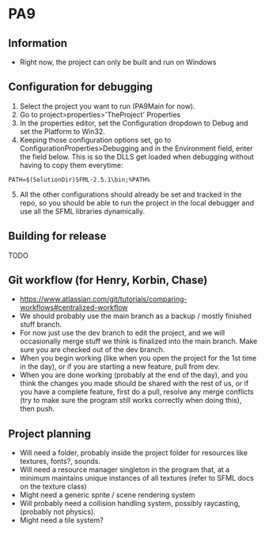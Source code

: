 # PA9
## Information
* Right now, the project can only be built and run on Windows

## Configuration for debugging
1. Select the project you want to run (PA9Main for now).
2. Go to project>properties>'TheProject' Properties
3. In the properties editor, set the Configuration dropdown to Debug and set the Platform to Win32.
4. Keeping those configuration options set, go to ConfigurationProperties>Debugging and in the Environment field, enter the field below. This is so the DLLS get loaded when debugging without having to copy them everytime:
```
PATH=$(SolutionDir)SFML-2.5.1\bin;%PATH%
```
5. All the other configurations should already be set and tracked in the repo, so you should be able to run the project in the local debugger and use all the SFML libraries dynamically.

## Building for release
TODO

## Git workflow (for Henry, Korbin, Chase)
* https://www.atlassian.com/git/tutorials/comparing-workflows#centralized-workflow
* We should probably use the main branch as a backup / mostly finished stuff branch.
* For now just use the dev branch to edit the project, and we will occasionally merge stuff we think is finalized into the main branch. Make sure you are checked out of the dev branch.
* When you begin working (like when you open the project for the 1st time in the day), or if you are starting a new feature, pull from dev.
* When you are done working (probably at the end of the day), and you think the changes you made should be shared with the rest of us, or if you have a complete feature, first do a pull, resolve any merge conflicts (try to make sure the program still works correctly when doing this), then push.

## Project planning
* Will need a folder, probably inside the project folder for resources like textures, fonts?, sounds.
* Will need a resource manager singleton in the program that, at a minimum maintains unique instances of all textures (refer to SFML docs on the texture class)
* Might need a generic sprite / scene rendering system
* Will probably need a collision handling system, possibly raycasting, (probably not physics).
* Might need a tile system?